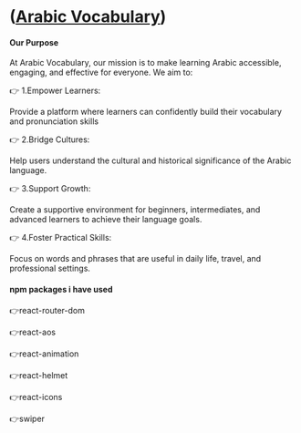 # ([Arabic Vocabulary](https://arabic-vocabulary-94d04.web.app/))

#### Our Purpose

At Arabic Vocabulary, our mission is to make learning Arabic accessible, engaging, and effective for everyone. We aim to:

👉 1.Empower Learners:

Provide a platform where learners can confidently build their vocabulary and pronunciation skills

👉 2.Bridge Cultures:

Help users understand the cultural and historical significance of the Arabic language.

👉 3.Support Growth:

Create a supportive environment for beginners, intermediates, and advanced learners to achieve their language goals.

👉 4.Foster Practical Skills:

Focus on words and phrases that are useful in daily life, travel, and professional settings.

#### npm packages i have used

👉react-router-dom

👉react-aos

👉react-animation

👉react-helmet

👉react-icons

👉swiper
